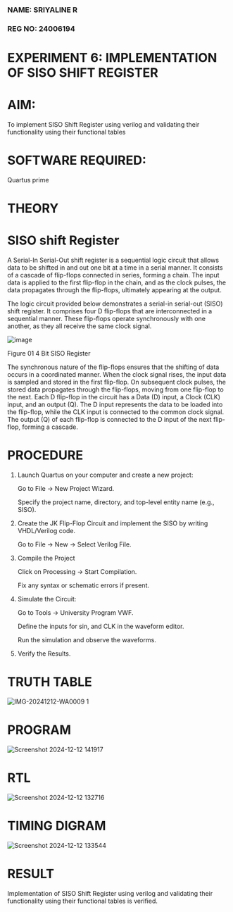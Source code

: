 ### NAME: SRIYALINE R
### REG NO: 24006194
# EXPERIMENT 6: IMPLEMENTATION OF SISO SHIFT REGISTER

# AIM:

To implement  SISO Shift Register using verilog and validating their functionality using their functional tables


# SOFTWARE REQUIRED:

Quartus prime

# THEORY

# SISO shift Register

A Serial-In Serial-Out shift register is a sequential logic circuit that allows data to be shifted in and out one bit at a time in a serial manner. It consists of a cascade of flip-flops connected in series, forming a chain. The input data is applied to the first flip-flop in the chain, and as the clock pulses, the data propagates through the flip-flops, ultimately appearing at the output.

The logic circuit provided below demonstrates a serial-in serial-out (SISO) shift register. It comprises four D flip-flops that are interconnected in a sequential manner. These flip-flops operate synchronously with one another, as they all receive the same clock signal.

![image](https://github.com/naavaneetha/SERIAL-IN-SERIAL-OUT-SHIFTREGISTER/assets/154305477/e81c4072-37f9-46c6-8145-566764b74c3a)

Figure 01 4 Bit SISO Register

The synchronous nature of the flip-flops ensures that the shifting of data occurs in a coordinated manner. When the clock signal rises, the input data is sampled and stored in the first flip-flop. On subsequent clock pulses, the stored data propagates through the flip-flops, moving from one flip-flop to the next.
Each D flip-flop in the circuit has a Data (D) input, a Clock (CLK) input, and an output (Q). The D input represents the data to be loaded into the flip-flop, while the CLK input is connected to the common clock signal. The output (Q) of each flip-flop is connected to the D input of the next flip-flop, forming a cascade.

# PROCEDURE

1. Launch Quartus on your computer and create a new project:
   
   Go to File → New Project Wizard.
   
   Specify the project name, directory, and top-level entity name (e.g., SISO).
   
3. Create the JK Flip-Flop Circuit and implement the SISO by writing VHDL/Verilog code.

   Go to File → New → Select Verilog File.
   
5. Compile the Project
   
   Click on Processing → Start Compilation.
   
   Fix any syntax or schematic errors if present.
   
7. Simulate the Circuit:
   
   Go to Tools → University Program VWF.
   
   Define the inputs for sin, and CLK in the waveform editor.
   
   Run the simulation and observe the waveforms.
   
9. Verify the Results.
    
# TRUTH TABLE
![IMG-20241212-WA0009 1](https://github.com/user-attachments/assets/f78ff3eb-b440-4608-8aae-1a73da728b79)

# PROGRAM
![Screenshot 2024-12-12 141917](https://github.com/user-attachments/assets/f12acc44-2277-4bba-8d9e-8610a1e35b83)

# RTL
![Screenshot 2024-12-12 132716](https://github.com/user-attachments/assets/b3a92e4a-3ae0-46b3-b4ff-5352d29ac732)

# TIMING DIGRAM
![Screenshot 2024-12-12 133544](https://github.com/user-attachments/assets/35ee5bf9-4f58-495d-877e-92cf91a60e02)

# RESULT
Implementation of SISO Shift Register using verilog and validating their functionality using their functional tables is verified.
